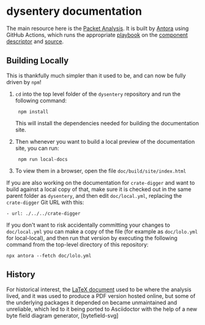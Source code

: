 # dysentery documentation

The main resource here is the [Packet
Analysis](https://djl-analysis.deepsymmetry.org/). It is built by
[Antora](https://antora.org) using GitHub Actions, which runs the
appropriate [playbook](github-actions.yml) on the [component
descriptor](antora.yml) and [source](modules/ROOT).

## Building Locally

This is thankfully much simpler than it used to be, and can now be
fully driven by `npm`!

1. `cd` into the top level folder of the `dysentery` repository and
   run the following command:

        npm install

    This will install the dependencies needed for building the
    documentation site.

2. Then whenever you want to build a local preview of the
   documentation site, you can run:

        npm run local-docs

3. To view them in a browser, open the file `doc/build/site/index.html`

If you are also working on the documentation for `crate-digger` and
want to build against a local copy of that, make sure it is checked
out in the same parent folder as `dysentery`, and then edit
`doc/local.yml`, replacing the `crate-digger` Git URL with this:

    - url: ./../../crate-digger

If you don't want to risk accidentally committing your changes to
`doc/local.yml` you can make a copy of the file (for example as
`doc/lolo.yml` for local-local), and then run that version by
executing the following command from the top-level directory of this
repository:

    npx antora --fetch doc/lolo.yml

## History

For historical interest, the [LaTeX document](Analysis.tex) used to be
where the analysis lived, and it was used to produce a PDF version
hosted online, but some of the underlying packages it depended on
became unmaintained and unreliable, which led to it being ported to
Asciidoctor with the help of a new byte field diagram generator,
[bytefield-svg]
